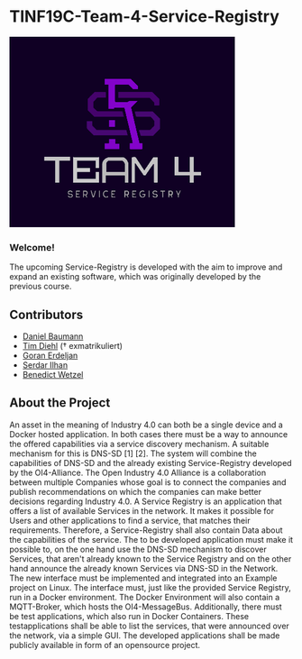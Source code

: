 # TINF19C-Team-4-Service-Registry

![Logo](Assets/Pictures/Logo.png)

### Welcome!

The upcoming Service-Registry is developed with the aim to improve and expand an existing software, which was originally developed by the previous course. 

## Contributors
- [Daniel Baumann](https://github.com/DanielErich)
- [Tim Diehl](https://github.com/timthom5) († exmatrikuliert)
- [Goran Erdeljan](https://github.com/GoranErdeljan)
- [Serdar Ilhan](https://github.com/serdarilhan)
- [Benedict Wetzel](https://github.com/wetzelbe) 

## About the Project

An asset in the meaning of Industry 4.0 can both be a single device and a Docker hosted
application. In both cases there must be a way to announce the offered capabilities via a
service discovery mechanism. A suitable mechanism for this is DNS-SD [1] [2].
The system will combine the capabilities of DNS-SD and the already existing Service-Registry
developed by the OI4-Alliance. The Open Industry 4.0 Alliance is a collaboration between
multiple Companies whose goal is to connect the companies and publish recommendations
on which the companies can make better decisions regarding Industry 4.0.
A Service Registry is an application that offers a list of available Services in the network. It
makes it possible for Users and other applications to find a service, that matches their
requirements. Therefore, a Service-Registry shall also contain Data about the capabilities of
the service.
The to be developed application must make it possible to, on the one hand use the DNS-SD
mechanism to discover Services, that aren't already known to the Service Registry and on the
other hand announce the already known Services via DNS-SD in the Network.
The new interface must be implemented and integrated into an Example project on Linux. The
interface must, just like the provided Service Registry, run in a Docker environment. The
Docker Environment will also contain a MQTT-Broker, which hosts the OI4-MessageBus.
Additionally, there must be test applications, which also run in Docker Containers. These testapplications shall be able to list the services, that were announced over the network, via a
simple GUI. The developed applications shall be made publicly available in form of an opensource project.
